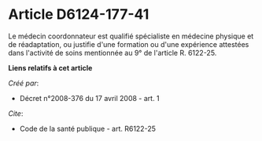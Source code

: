 # Article D6124-177-41

Le médecin coordonnateur est qualifié spécialiste en médecine physique et de réadaptation, ou justifie d'une formation ou
d'une expérience attestées dans l'activité de soins mentionnée au 9° de l'article R. 6122-25.

**Liens relatifs à cet article**

_Créé par_:

  - Décret n°2008-376 du 17 avril 2008 - art. 1

_Cite_:

  - Code de la santé publique - art. R6122-25
